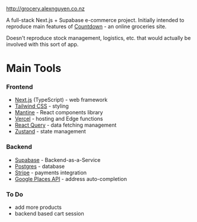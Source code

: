http://grocery.alexnguyen.co.nz

A full-stack Next.js + Supabase e-commerce project. Initially intended to reproduce main features of [Countdown](https://countdown.co.nz) - an online groceries site.

Doesn't reproduce stock management, logistics, etc. that would actually be involved with this sort of app.

# Main Tools

### Frontend

- [Next.js](https://nextjs.org/) (TypeScript) - web framework
- [Tailwind CSS](https://tailwindcss.com/) - styling
- [Mantine](https://mantine.dev/) - React components library
- [Vercel](https://vercel.com/) - hosting and Edge functions
- [React Query](https://tanstack.com/query/latest/) - data fetching management
- [Zustand](https://github.com/pmndrs/zustand) - state management

### Backend

- [Supabase](https://supabase.com/) - Backend-as-a-Service
- [Postgres](https://www.postgresql.org/) - database
- [Stripe](https://stripe.com/) - payments integration
- [Google Places API](https://developers.google.com/maps/documentation/places/web-service/overview) - address auto-completion

### To Do

- add more products
- backend based cart session

